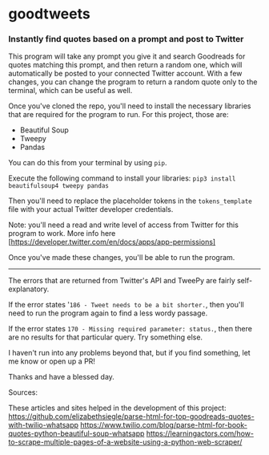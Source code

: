 # goodtweets
### Instantly find quotes based on a prompt and post to Twitter

This program will take any prompt you give it and search Goodreads for quotes matching this prompt, and then return a random one, which will automatically be posted to your connected Twitter account. With a few changes, you can change the program to return a random quote only to the terminal, which can be useful as well.

Once you've cloned the repo, you'll need to install the necessary libraries that are required for the program to run. For this project, those are:
- Beautiful Soup
- Tweepy
- Pandas


You can do this from your terminal by using `pip`.

Execute the following command to install your libraries: `pip3 install beautifulsoup4 tweepy pandas`

Then you'll need to replace the placeholder tokens in the `tokens_template` file with your actual Twitter developer credentials. 

Note: you'll need a read and write level of access from Twitter for this program to work. More info here [https://developer.twitter.com/en/docs/apps/app-permissions]

Once you've made these changes, you'll be able to run the program.

----

The errors that are returned from Twitter's API and TweePy are fairly self-explanatory. 

If the error states '`186 - Tweet needs to be a bit shorter.`, then you'll need to run the program again to find a less wordy passage. 

If the error states `170 - Missing required parameter: status.`, then there are no results for that particular query. Try something else.

I haven't run into any problems beyond that, but if you find something, let me know or open up a PR!

Thanks and have a blessed day.

Sources:

These articles and sites helped in the development of this project:
https://github.com/elizabethsiegle/parse-html-for-top-goodreads-quotes-with-twilio-whatsapp
https://www.twilio.com/blog/parse-html-for-book-quotes-python-beautiful-soup-whatsapp
https://learningactors.com/how-to-scrape-multiple-pages-of-a-website-using-a-python-web-scraper/
